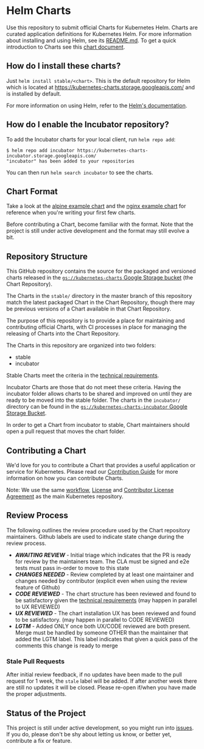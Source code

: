 # Helm Charts

Use this repository to submit official Charts for Kubernetes Helm. Charts are curated application definitions for Kubernetes Helm. For more information about installing and using Helm, see its
[README.md](https://github.com/kubernetes/helm/tree/master/README.md). To get a quick introduction to Charts see this [chart document](https://github.com/kubernetes/helm/blob/master/docs/charts.md).

## How do I install these charts?

Just `helm install stable/<chart>`. This is the default repository for Helm which is located at https://kubernetes-charts.storage.googleapis.com/ and is installed by default.

For more information on using Helm, refer to the [Helm's documentation](https://github.com/kubernetes/helm#docs).

## How do I enable the Incubator repository?

To add the Incubator charts for your local client, run `helm repo add`:

```
$ helm repo add incubator https://kubernetes-charts-incubator.storage.googleapis.com/
"incubator" has been added to your repositories
```

You can then run `helm search incubator` to see the charts.

## Chart Format

Take a look at the [alpine example chart](https://github.com/kubernetes/helm/tree/master/docs/examples/alpine) and the [nginx example chart](https://github.com/kubernetes/helm/tree/master/docs/examples/nginx) for reference when you're writing your first few charts.

Before contributing a Chart, become familiar with the format. Note that the project is still under active development and the format may still evolve a bit.

## Repository Structure

This GitHub repository contains the source for the packaged and versioned charts released in the [`gs://kubernetes-charts` Google Storage bucket](https://console.cloud.google.com/storage/browser/kubernetes-charts/) (the Chart Repository).

The Charts in the `stable/` directory in the master branch of this repository match the latest packaged Chart in the Chart Repository, though there may be previous versions of a Chart available in that Chart Repository.

The purpose of this repository is to provide a place for maintaining and contributing official Charts, with CI processes in place for managing the releasing of Charts into the Chart Repository.

The Charts in this repository are organized into two folders:
* stable
* incubator

Stable Charts meet the criteria in the [technical requirements](CONTRIBUTING.md#technical-requirements).

Incubator Charts are those that do not meet these criteria. Having the incubator folder allows charts to be shared and improved on until they are ready to be moved into the stable folder. The charts in the `incubator/` directory can be found in the [`gs://kubernetes-charts-incubator` Google Storage Bucket](https://console.cloud.google.com/storage/browser/kubernetes-charts-incubator).

In order to get a Chart from incubator to stable, Chart maintainers should open a pull request that moves the chart folder.

## Contributing a Chart

We'd love for you to contribute a Chart that provides a useful application or service for Kubernetes. Please read our [Contribution Guide](CONTRIBUTING.md) for more information on how you can contribute Charts.

Note: We use the same [workflow](https://github.com/kubernetes/kubernetes/blob/master/docs/devel/development.md#git-setup),
[License](LICENSE) and [Contributor License Agreement](CONTRIBUTING.md) as the main Kubernetes repository.

## Review Process

The following outlines the review procedure used by the Chart repository maintainers. Github labels are used to indicate state change during the review process. 

* ***AWAITING REVIEW*** - Initial triage which indicates that the PR is ready for review by the maintainers team. The CLA must be signed and e2e tests must pass in-order to move to this state
* ***CHANGES NEEDED*** - Review completed by at least one maintainer and changes needed by contributor (explicit even when using the review feature of Github)
* ***CODE REVIEWED*** - The chart structure has been reviewed and found to be satisfactory given the [technical requirements](CONTRIBUTING.md#technical-requirements) (may happen in parallel to UX REVIEWED)
* ***UX REVIEWED*** - The chart installation UX has been reviewed and found to be satisfactory. (may happen in parallel to CODE REVIEWED)
* ***LGTM*** - Added ONLY once both UX/CODE reviewed are both present. Merge must be handled by someone OTHER than the maintainer that added the LGTM label. This label indicates that given a quick pass of the comments this change is ready to merge

### Stale Pull Requests

After initial review feedback, if no updates have been made to the pull request for 1 week, the `stale` label will be added. If after another week there are still no updates it will be closed. Please re-open if/when you have made the proper adjustments.

## Status of the Project

This project is still under active development, so you might run into [issues](https://github.com/kubernetes/charts/issues). If you do, please don't be shy about letting us know, or better yet, contribute a fix or feature.
